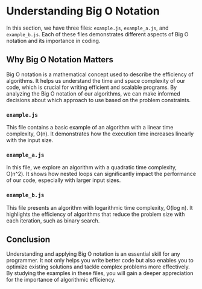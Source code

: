 # Understanding Big O Notation

In this section, we have three files: `example.js`, `example_a.js`, and `example_b.js`. Each of these files demonstrates different aspects of Big O notation and its importance in coding.

## Why Big O Notation Matters

Big O notation is a mathematical concept used to describe the efficiency of algorithms. It helps us understand the time and space complexity of our code, which is crucial for writing efficient and scalable programs. By analyzing the Big O notation of our algorithms, we can make informed decisions about which approach to use based on the problem constraints.

### `example.js`

This file contains a basic example of an algorithm with a linear time complexity, O(n). It demonstrates how the execution time increases linearly with the input size.

### `example_a.js`

In this file, we explore an algorithm with a quadratic time complexity, O(n^2). It shows how nested loops can significantly impact the performance of our code, especially with larger input sizes.

### `example_b.js`

This file presents an algorithm with logarithmic time complexity, O(log n). It highlights the efficiency of algorithms that reduce the problem size with each iteration, such as binary search.

## Conclusion

Understanding and applying Big O notation is an essential skill for any programmer. It not only helps you write better code but also enables you to optimize existing solutions and tackle complex problems more effectively. By studying the examples in these files, you will gain a deeper appreciation for the importance of algorithmic efficiency.
